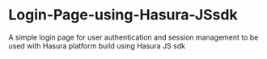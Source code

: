 # Login-Page-using-Hasura-JSsdk
A simple login page for user authentication and session management to be used with Hasura platform build using Hasura JS sdk
